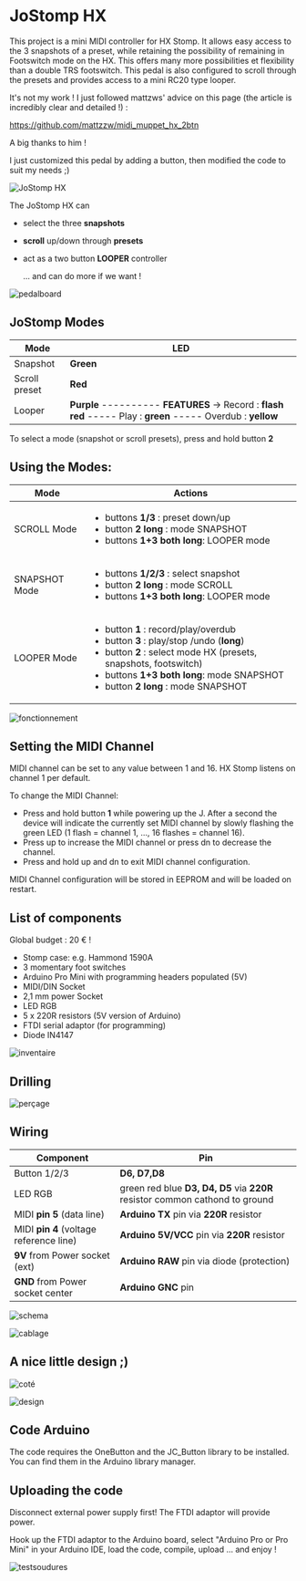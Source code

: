 # JoStomp HX


This project is a mini MIDI controller for HX Stomp. It allows easy access to the 3 snapshots of a preset, while retaining the possibility of remaining in Footswitch mode on the HX. This offers many more possibilities et flexibility than a double TRS footswitch.
This pedal is also configured to scroll through the presets and provides access to a mini RC20 type looper.

It's not my work ! I just followed mattzws' advice on this page (the article is incredibly clear and detailed !) :

https://github.com/mattzzw/midi_muppet_hx_2btn

A big thanks to him !

I just customized this pedal by adding a button, then modified the code to suit my needs ;)

![JoStomp HX](images/JoStomp.jpg)

The JoStomp HX can

- select the three **snapshots**
- **scroll** up/down through **presets** 
- act as a two button **LOOPER** controller
    
    ... and can do more if we want !
    
![pedalboard](images/pedalboard.jpg)

## JoStomp Modes

| Mode |  LED  |
|------|-----------------|
| Snapshot| **Green** |
| Scroll preset|  **Red** |
| Looper  |   **Purple** ---------- **FEATURES** ->  Record : **flash red**  -----  Play : **green**  -----  Overdub : **yellow**|


To select a mode (snapshot or scroll presets), press and hold  button **2**


## Using the Modes:
| Mode |  Actions  |
|------|-----------------|
| SCROLL Mode |  <ul><li>buttons **1/3** : preset down/up</li><li>button **2** **long** : mode SNAPSHOT</li><li>buttons **1+3** **both long**: LOOPER mode</li></ul> | 
| SNAPSHOT Mode | <ul><li>buttons **1/2/3** : select snapshot</li><li> button **2** **long** : mode SCROLL</li><li>buttons **1+3** **both long**: LOOPER mode</li></ul> | 
| LOOPER Mode   | <ul><li>button **1** : record/play/overdub</li><li>button **3** : play/stop /undo (**long**)</li><li>button **2** : select mode HX (presets, snapshots, footswitch)</li><li>buttons **1+3** **both long**: mode SNAPSHOT</li><li>button **2** **long** : mode SNAPSHOT</li></ul>      | 
  
                 
                 
![fonctionnement](images/fonctionnement.png)


## Setting the MIDI Channel
MIDI channel can be set to any value between 1 and 16. HX Stomp listens on channel 1 per default.

To change the MIDI Channel:
- Press and hold button **1** while powering up the J. After a second the device will indicate the currently set MIDI channel by slowly flashing the green LED (1 flash = channel 1, ..., 16 flashes = channel 16).
- Press up to increase the MIDI channel or press dn to decrease the channel.
- Press and hold up and dn to exit MIDI channel configuration.

MIDI Channel configuration will be stored in EEPROM and will be loaded on restart.

## List of components

Global budget : 20 € !

- Stomp case: e.g. Hammond 1590A
- 3 momentary foot switches
- Arduino Pro Mini with programming headers populated (5V)
- MIDI/DIN Socket
- 2,1 mm power Socket
- LED RGB
- 5 x 220R resistors (5V version of Arduino)
- FTDI serial adaptor (for programming)
- Diode IN4147


![inventaire](images/inventaire.jpg)

## Drilling

![perçage](images/perçage.jpg)


## Wiring

    
| Component |  Pin  |
|------|-----------------|
| Button 1/2/3| **D6, D7,D8** |
| LED RGB|  green red blue **D3, D4, D5** via **220R** resistor common cathond to ground |
| MIDI **pin 5** (data line) |   **Arduino TX** pin via **220R** resistor|
| MIDI **pin 4** (voltage reference line) |   **Arduino 5V/VCC** pin via **220R** resistor|
| **9V** from Power socket (ext)|   **Arduino RAW** pin via diode (protection)|
| **GND** from Power socket center|   **Arduino GNC** pin |

![schema](images/schema.png)



![cablage](images/cablage.jpg)

## A nice little design ;)

![coté](images/pedale_côté_design.png)


![design](images/pedale_design.png)



## Code Arduino

The code requires the OneButton and the JC_Button library to be installed. You can find them in the Arduino library manager.


## Uploading the code 

Disconnect external power supply first! The FTDI adaptor will provide power.

Hook up the FTDI adaptor to the Arduino board, select "Arduino Pro or Pro Mini" in your Arduino IDE, load the code, compile, upload ... and enjoy !

![testsoudures](images/testsoudure.jpg)



